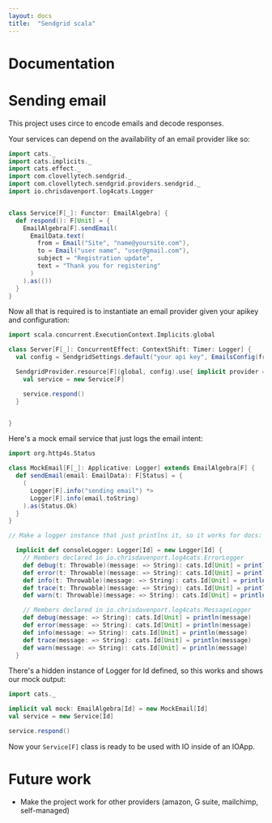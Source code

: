 ```yaml
---
layout: docs
title:  "Sendgrid scala"
---
```


Documentation 
===

# Sending email

This project uses circe to encode emails and decode responses. 

Your services can depend on the availability of an email provider like so:


```scala mdoc
import cats._
import cats.implicits._
import cats.effect._
import com.clovellytech.sendgrid._
import com.clovellytech.sendgrid.providers.sendgrid._
import io.chrisdavenport.log4cats.Logger


class Service[F[_]: Functor: EmailAlgebra] {
  def respond(): F[Unit] = {
    EmailAlgebra[F].sendEmail(
      EmailData.text(
        from = Email("Site", "name@yoursite.com"),
        to = Email("user name", "user@gmail.com"),
        subject = "Registration update",
        text = "Thank you for registering"
      )
    ).as(())
  }
}

```

Now all that is required is to instantiate an email provider given your apikey and configuration:


```scala mdoc 
import scala.concurrent.ExecutionContext.Implicits.global

class Server[F[_]: ConcurrentEffect: ContextShift: Timer: Logger] {
  val config = SendgridSettings.default("your api key", EmailsConfig(fromName = "Company", fromEmail = "info@example.com"))

  SendgridProvider.resource[F](global, config).use{ implicit provider => 
    val service = new Service[F]

    service.respond()
  }


}

```

Here's a mock email service that just logs the email intent:

```scala mdoc
import org.http4s.Status

class MockEmail[F[_]: Applicative: Logger] extends EmailAlgebra[F] {
  def sendEmail(email: EmailData): F[Status] = {
    (
      Logger[F].info("sending email") *> 
      Logger[F].info(email.toString)
    ).as(Status.Ok)
  }
}

```

```scala mdoc:invisible
// Make a logger instance that just printlns it, so it works for docs:

  implicit def consoleLogger: Logger[Id] = new Logger[Id] {
    // Members declared in io.chrisdavenport.log4cats.ErrorLogger
    def debug(t: Throwable)(message: => String): cats.Id[Unit] = println(message)
    def error(t: Throwable)(message: => String): cats.Id[Unit] = println(message)
    def info(t: Throwable)(message: => String): cats.Id[Unit] = println(message)
    def trace(t: Throwable)(message: => String): cats.Id[Unit] = println(message)
    def warn(t: Throwable)(message: => String): cats.Id[Unit] = println(message)

    // Members declared in io.chrisdavenport.log4cats.MessageLogger
    def debug(message: => String): cats.Id[Unit] = println(message)
    def error(message: => String): cats.Id[Unit] = println(message)
    def info(message: => String): cats.Id[Unit] = println(message)
    def trace(message: => String): cats.Id[Unit] = println(message)
    def warn(message: => String): cats.Id[Unit] = println(message)
  }


```


There's a hidden instance of Logger for Id defined, so this works and shows our mock output:

```scala mdoc
import cats._

implicit val mock: EmailAlgebra[Id] = new MockEmail[Id]
val service = new Service[Id]

service.respond()

```


Now your `Service[F]` class is ready to be used with IO inside of an IOApp.


# Future work
* Make the project work for other providers (amazon, G suite, mailchimp, self-managed)
